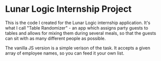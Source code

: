 # Lunar Logic Internship Project
This is the code I created for the Lunar Logic internship application. It's what I call "Table Randomizer" - an app which assigns party guests to tables and allows for mixing them during several meals, so that the guests can sit with as many different people as possible.

The vanilla JS version is a simple verison of the task. It accepts a given array of employee names, so you can feed it your own list.
